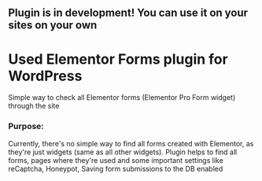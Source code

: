 ## Plugin is in development! You can use it on your sites on your own

# Used Elementor Forms plugin for WordPress

Simple way to check all Elementor forms (Elementor Pro Form widget) through the site

### Purpose:
Currently, there's no simple way to find all forms created with Elementor, as they're just widgets (same as all other widgets).
Plugin helps to find all forms, pages where they're used and some important settings like reCaptcha, Honeypot, Saving form submissions to the DB enabled 
